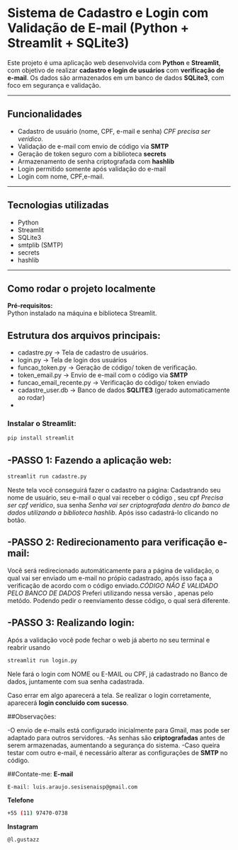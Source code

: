 # Sistema de Cadastro e Login com Validação de E-mail (Python + Streamlit + SQLite3)

Este projeto é uma aplicação web desenvolvida com **Python** e **Streamlit**, com objetivo de realizar **cadastro e login de usuários** com **verificação de e-mail**. Os dados são armazenados em um banco de dados **SQLite3**, com foco em segurança e validação.

---

##  Funcionalidades

- Cadastro de usuário (nome, CPF, e-mail e senha) *CPF precisa ser verídico.*
- Validação de e-mail com envio de código via **SMTP**
- Geração de token seguro com a biblioteca **secrets**
- Armazenamento de senha criptografada com **hashlib**
- Login permitido somente após validação do e-mail
- Login com nome, CPF,e-mail.

---

##  Tecnologias utilizadas

- Python
- Streamlit
- SQLite3
- smtplib (SMTP)
- secrets
- hashlib

---

## Como rodar o projeto localmente

**Pré-requisitos:**  
Python instalado na máquina e biblioteca Streamlit.
## **Estrutura dos arquivos principais:**
 - cadastre.py -> Tela de cadastro de usuários.
 - login.py -> Tela de login dos usuários
 - funcao_token.py -> Geração de código/ token de verificação.
 - token_email.py -> Envio de e-mail com o código via **SMTP**
 - funcao_email_recente.py -> Verificação do código/ token enviado
 - cadastre_user.db -> Banco de dados **SQLITE3** (gerado automaticamente ao rodar)
 - 

### Instalar o Streamlit:

```bash
pip install streamlit
```

## -PASSO 1: Fazendo a aplicação web:
```bash
streamlit run cadastre.py
```
Neste tela você conseguirá fazer o cadastro na página: Cadastrando seu nome de usuário, seu e-mail o qual vai receber o código , seu cpf *Precisa ser cpf verídico*, sua senha *Senha vai ser criptografada dentro do banco de dados utilizando a biblioteca hashlib*. Após isso cadastrá-lo clicando no botão.

## -PASSO 2: Redirecionamento para verificação e-mail:

Você será redirecionado automáticamente para a página de validação, o qual vai ser enviado um e-mail no própio cadastrado, após isso faça a verificação de acordo com o código enviado.*CÓDIGO NÃO É VALIDADO PELO BANCO DE DADOS* Preferi utilizando nessa versão , apenas pelo metódo.
Podendo pedir o reenviamento desse código, o qual será diferente.

## -PASSO 3: Realizando login:
Após a validação você pode fechar o web já aberto no seu terminal e reabrir usando
```bash
streamlit run login.py
```
Nele fará o login com NOME ou E-MAIL ou CPF,  já cadastrado no Banco de dados, juntamente com sua senha cadastrada.

Caso errar em algo aparecerá a tela.
Se realizar o login corretamente, aparecerá **login concluído com sucesso**.

##Observações:

-O envio de e-mails está configurado inicialmente para Gmail, mas pode ser adaptado para outros servidores.
-As senhas são **criptografadas** antes de serem armazenadas, aumentando a segurança do sistema.
-Caso queira testar com outro e-mail, é necessário alterar as configurações de **SMTP** no código.

##Contate-me:
**E-mail**
```bash
E-mail: luis.araujo.sesisenaisp@gmail.com
````
**Telefone**
```bash
+55 (11) 97470-0738
```
**Instagram**
```bash
@l.gustazz
```








